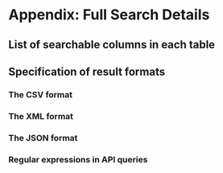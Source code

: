 # Appendix: Full Search Details

## List of searchable columns in each table

## Specification of result formats

### The CSV format

### The XML format

### The JSON format

### Regular expressions in API queries